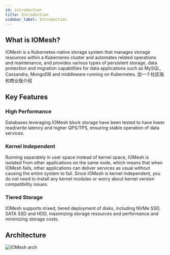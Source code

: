```yaml
---
id: introduction
title: Introduction 
sidebar_label: Introduction
---
```


## What is IOMesh?

IOMesh is a Kubernetes-native storage system that manages storage resources within a Kuberneres cluster and automates related operations and maintenance, and provides various types of persistent storage, data protection and migration capabilities for data applications such as MySQL, Cassandra, MongoDB and middleware running on Kubernetes. 加一个社区版和商业版介绍

## Key Features 

### High Performance 

Databases leveraging IOMesh block storage have been tested to have lower read/write latency and higher QPS/TPS, ensuring stable operation of data services.

### Kernel Independent 
   
Running separately in user space instead of kernel space, IOMesh is isolated from other applications on the same node, which means that when IOMesh fails, other applications can deliver services as usual without causing the entire system to fail. Since IOMesh is kernel independent, you do not need to install any kernel modules or worry about kernel version compatibility issues.
   
### Tiered Storage

IOMesh supports mixed, tiered deployment of disks, including NVMe SSD, SATA SSD and HDD, maximizing storage resources and performance and minimizing storage costs.

## Architecture

![IOMesh arch](https://user-images.githubusercontent.com/78140947/122766241-e2352c00-d2d3-11eb-9630-bb5b428c3178.png)
